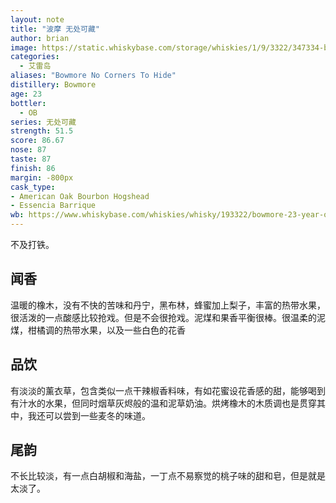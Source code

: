 ```yaml
---
layout: note
title: "波摩 无处可藏"
author: brian
image: https://static.whiskybase.com/storage/whiskies/1/9/3322/347334-big.jpg
categories:
  - 艾雷岛
aliases: "Bowmore No Corners To Hide"
distillery: Bowmore
age: 23
bottler:
  - OB
series: 无处可藏
strength: 51.5
score: 86.67
nose: 87
taste: 87
finish: 86
margin: -800px
cask_type: 
- American Oak Bourbon Hogshead 
- Essencia Barrique
wb: https://www.whiskybase.com/whiskies/whisky/193322/bowmore-23-year-old
---
```

不及打铁。

## 闻香
温暖的橡木，没有不快的苦味和丹宁，黑布林，蜂蜜加上梨子，丰富的热带水果，很活泼的一点酸感比较抢戏。但是不会很抢戏。泥煤和果香平衡很棒。很温柔的泥煤，柑橘调的热带水果，以及一些白色的花香

## 品饮
有淡淡的薰衣草，包含类似一点干辣椒香料味，有如花蜜设花香感的甜，能够喝到有汁水的水果，但同时烟草灰烬般的温和泥草奶油。烘烤橡木的木质调也是贯穿其中，我还可以尝到一些麦冬的味道。

## 尾韵
不长比较淡，有一点白胡椒和海盐，一丁点不易察觉的桃子味的甜和皂，但是就是太淡了。
